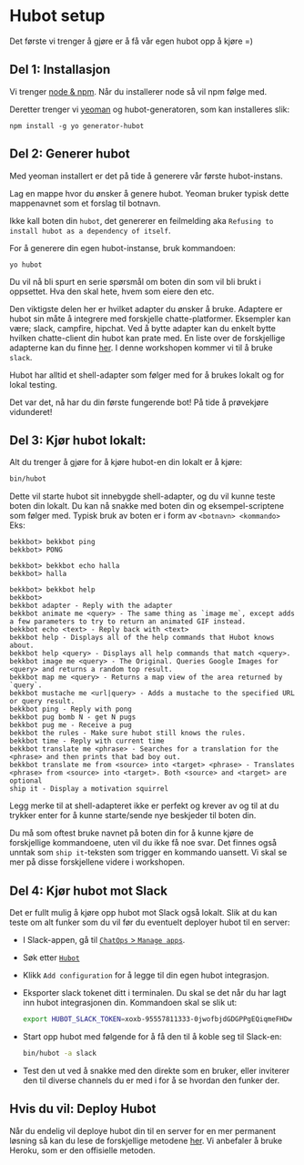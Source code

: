 # Hubot setup

Det første vi trenger å gjøre er å få vår egen hubot opp å kjøre =)

## Del 1: Installasjon
Vi trenger [node & npm](https://nodejs.org/en/download/). Når du installerer node så vil npm følge med.

Deretter trenger vi [yeoman](http://yeoman.io/) og hubot-generatoren, som kan installeres slik: 
 ```
 npm install -g yo generator-hubot
 ```

## Del 2: Generer hubot
Med yeoman installert er det på tide å generere vår første hubot-instans. 

Lag en mappe hvor du ønsker å genere hubot. Yeoman bruker typisk dette mappenavnet som et forslag til botnavn.

Ikke kall boten din `hubot`, det genererer en feilmelding aka `Refusing to install hubot as a dependency of itself`.

For å generere din egen hubot-instanse, bruk kommandoen: 
```
yo hubot
``` 

Du vil nå bli spurt en serie spørsmål om boten din som vil bli brukt i oppsettet. Hva den skal hete, hvem som eiere den etc. 

Den viktigste delen her er hvilket adapter du ønsker å bruke. Adaptere er hubot sin måte å integrere med forskjelle chatte-platformer. Eksempler kan være; slack, campfire, hipchat. Ved å bytte adapter kan du enkelt bytte hvilken chatte-client din hubot kan prate med. En liste over de forskjellige adapterne kan du finne [her](https://hubot.github.com/docs/adapters/). I denne workshopen kommer vi til å bruke `slack`. 

Hubot har alltid et shell-adapter som følger med for å brukes lokalt og for lokal testing. 

Det var det, nå har du din første fungerende bot! På tide å prøvekjøre vidunderet!

## Del 3: Kjør hubot lokalt: 

Alt du trenger å gjøre for å kjøre hubot-en din lokalt er å kjøre: 
```sh
bin/hubot
```
Dette vil starte hubot sit innebygde shell-adapter, og du vil kunne teste boten din lokalt. Du kan nå snakke med boten din og eksempel-scriptene som følger med. Typisk bruk av boten er i form av `<botnavn> <kommando>` Eks:

```
bekkbot> bekkbot ping
bekkbot> PONG

bekkbot> bekkbot echo halla
bekkbot> halla

bekkbot> bekkbot help
bekkbot>
bekkbot adapter - Reply with the adapter
bekkbot animate me <query> - The same thing as `image me`, except adds a few parameters to try to return an animated GIF instead.
bekkbot echo <text> - Reply back with <text>
bekkbot help - Displays all of the help commands that Hubot knows about.
bekkbot help <query> - Displays all help commands that match <query>.
bekkbot image me <query> - The Original. Queries Google Images for <query> and returns a random top result.
bekkbot map me <query> - Returns a map view of the area returned by `query`.
bekkbot mustache me <url|query> - Adds a mustache to the specified URL or query result.
bekkbot ping - Reply with pong
bekkbot pug bomb N - get N pugs
bekkbot pug me - Receive a pug
bekkbot the rules - Make sure hubot still knows the rules.
bekkbot time - Reply with current time
bekkbot translate me <phrase> - Searches for a translation for the <phrase> and then prints that bad boy out.
bekkbot translate me from <source> into <target> <phrase> - Translates <phrase> from <source> into <target>. Both <source> and <target> are optional
ship it - Display a motivation squirrel
```

Legg merke til at shell-adapteret ikke er perfekt og krever av og til at du trykker enter for å kunne starte/sende nye beskjeder til boten din. 

Du må som oftest bruke navnet på boten din for å kunne kjøre de forskjellige kommandoene, uten vil du ikke få noe svar. Det finnes også unntak som `ship it`-teksten som trigger en kommando uansett. Vi skal se mer på disse forskjellene videre i workshopen. 

## Del 4: Kjør hubot mot Slack
Det er fullt mulig å kjøre opp hubot mot Slack også lokalt. Slik at du kan teste om alt funker som du vil før du eventuelt deployer hubot til en server:
- I Slack-appen, gå til [```ChatOps``` > ```Manage apps```](https://chatops-ws.slack.com/apps).
- Søk etter [```Hubot```](https://chatops-ws.slack.com/apps/A0F7XDU93-hubot)
- Klikk ```Add configuration``` for å legge til din egen hubot integrasjon.
- Eksporter slack tokenet ditt i terminalen. Du skal se det når du har lagt inn hubot integrasjonen din. Kommandoen skal se slik ut: 
  
  ```sh
  export HUBOT_SLACK_TOKEN=xoxb-95557811333-0jwofbjdGDGPPgEQiqmeFHDw
  ```
- Start opp hubot med følgende for å få den til å koble seg til Slack-en:
  
  ```sh 
  bin/hubot -a slack
  ```
- Test den ut ved å snakke med den direkte som en bruker, eller inviterer den til diverse channels du er med i for å se hvordan den funker der. 

## Hvis du vil: Deploy Hubot
Når du endelig vil deploye hubot din til en server for en mer permanent løsning så kan du lese de forskjellige metodene [her](https://hubot.github.com/docs/#deploying). Vi anbefaler å bruke Heroku, som er den offisielle metoden. 


